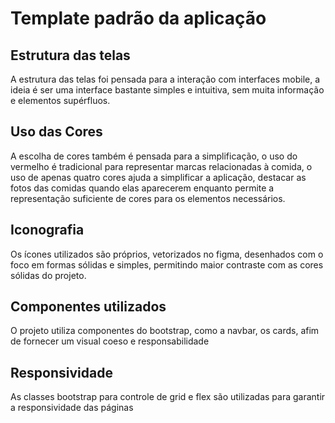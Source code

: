 # Template padrão da aplicação

## Estrutura das telas

A estrutura das telas foi pensada para a interação com interfaces mobile, a ideia é ser uma interface bastante simples e intuitiva, sem muita informação e elementos supérfluos.



## Uso das Cores

A escolha de cores também é pensada para a simplificação, o uso do vermelho é tradicional para representar marcas relacionadas à comida, o uso de apenas quatro cores ajuda a simplificar a aplicação, destacar as fotos das comidas quando elas aparecerem enquanto permite a representação suficiente de cores para os elementos necessários.



## Iconografia

Os ícones utilizados são próprios, vetorizados no figma, desenhados com o foco em formas sólidas e simples, permitindo maior contraste com as cores sólidas do projeto.



## Componentes utilizados

O projeto utiliza componentes do bootstrap, como a navbar, os cards, afim de fornecer um visual coeso e responsabilidade


## Responsividade

As classes bootstrap para controle de grid e flex são utilizadas para garantir a responsividade das páginas
